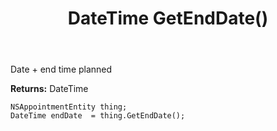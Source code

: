 ﻿---
uid: crmscript_ref_NSAppointmentEntity_GetEndDate
title: DateTime GetEndDate()
intellisense: NSAppointmentEntity.GetEndDate
keywords: NSAppointmentEntity, GetEndDate
so.topic: reference
---

Date + end time planned

**Returns:** DateTime


```crmscript
NSAppointmentEntity thing;
DateTime endDate  = thing.GetEndDate();
```


